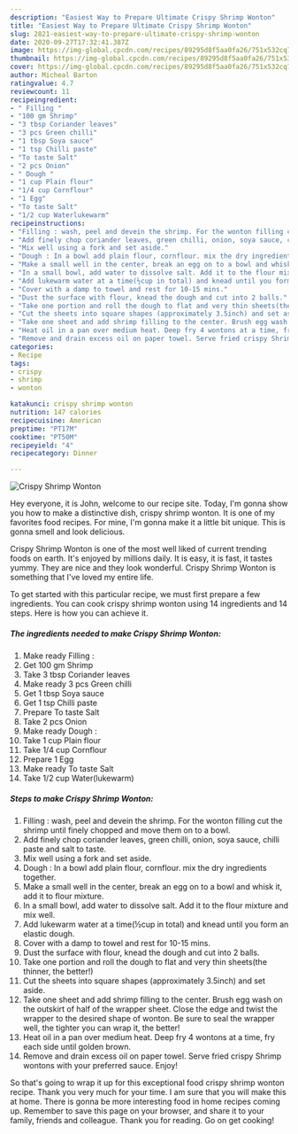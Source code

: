 ```yaml
---
description: "Easiest Way to Prepare Ultimate Crispy Shrimp Wonton"
title: "Easiest Way to Prepare Ultimate Crispy Shrimp Wonton"
slug: 2821-easiest-way-to-prepare-ultimate-crispy-shrimp-wonton
date: 2020-09-27T17:32:41.387Z
image: https://img-global.cpcdn.com/recipes/89295d8f5aa0fa26/751x532cq70/crispy-shrimp-wonton-recipe-main-photo.jpg
thumbnail: https://img-global.cpcdn.com/recipes/89295d8f5aa0fa26/751x532cq70/crispy-shrimp-wonton-recipe-main-photo.jpg
cover: https://img-global.cpcdn.com/recipes/89295d8f5aa0fa26/751x532cq70/crispy-shrimp-wonton-recipe-main-photo.jpg
author: Micheal Barton
ratingvalue: 4.7
reviewcount: 11
recipeingredient:
- " Filling "
- "100 gm Shrimp"
- "3 tbsp Coriander leaves"
- "3 pcs Green chilli"
- "1 tbsp Soya sauce"
- "1 tsp Chilli paste"
- "To taste Salt"
- "2 pcs Onion"
- " Dough "
- "1 cup Plain flour"
- "1/4 cup Cornflour"
- "1 Egg"
- "To taste Salt"
- "1/2 cup Waterlukewarm"
recipeinstructions:
- "Filling : wash, peel and devein the shrimp. For the wonton filling cut the shrimp until finely chopped and move them on to a bowl."
- "Add finely chop coriander leaves, green chilli, onion, soya sauce, chilli paste and salt to taste."
- "Mix well using a fork and set aside."
- "Dough : In a bowl add plain flour, cornflour. mix the dry ingredients together."
- "Make a small well in the center, break an egg on to a bowl and whisk it, add it to flour mixture."
- "In a small bowl, add water to dissolve salt. Add it to the flour mixture and mix well."
- "Add lukewarm water at a time(½cup in total) and knead until you form an elastic dough."
- "Cover with a damp to towel and rest for 10-15 mins."
- "Dust the surface with flour, knead the dough and cut into 2 balls."
- "Take one portion and roll the dough to flat and very thin sheets(the thinner, the better!)"
- "Cut the sheets into square shapes (approximately 3.5inch) and set aside."
- "Take one sheet and add shrimp filling to the center. Brush egg wash on the outskirt of half of the wrapper sheet. Close the edge and twist the wrapper to the desired shape of wonton. Be sure to seal the wrapper well, the tighter you can wrap it, the better!"
- "Heat oil in a pan over medium heat. Deep fry 4 wontons at a time, fry each side until golden brown."
- "Remove and drain excess oil on paper towel. Serve fried crispy Shrimp wontons with your preferred sauce. Enjoy!"
categories:
- Recipe
tags:
- crispy
- shrimp
- wonton

katakunci: crispy shrimp wonton 
nutrition: 147 calories
recipecuisine: American
preptime: "PT17M"
cooktime: "PT50M"
recipeyield: "4"
recipecategory: Dinner

---
```



![Crispy Shrimp Wonton](https://img-global.cpcdn.com/recipes/89295d8f5aa0fa26/751x532cq70/crispy-shrimp-wonton-recipe-main-photo.jpg)

Hey everyone, it is John, welcome to our recipe site. Today, I'm gonna show you how to make a distinctive dish, crispy shrimp wonton. It is one of my favorites food recipes. For mine, I'm gonna make it a little bit unique. This is gonna smell and look delicious.



Crispy Shrimp Wonton is one of the most well liked of current trending foods on earth. It's enjoyed by millions daily. It is easy, it is fast, it tastes yummy. They are nice and they look wonderful. Crispy Shrimp Wonton is something that I've loved my entire life.


To get started with this particular recipe, we must first prepare a few ingredients. You can cook crispy shrimp wonton using 14 ingredients and 14 steps. Here is how you can achieve it.

<!--inarticleads1-->

##### The ingredients needed to make Crispy Shrimp Wonton:

1. Make ready  Filling :
1. Get 100 gm Shrimp
1. Take 3 tbsp Coriander leaves
1. Make ready 3 pcs Green chilli
1. Get 1 tbsp Soya sauce
1. Get 1 tsp Chilli paste
1. Prepare To taste Salt
1. Take 2 pcs Onion
1. Make ready  Dough :
1. Take 1 cup Plain flour
1. Take 1/4 cup Cornflour
1. Prepare 1 Egg
1. Make ready To taste Salt
1. Take 1/2 cup Water(lukewarm)




<!--inarticleads2-->

##### Steps to make Crispy Shrimp Wonton:

1. Filling : wash, peel and devein the shrimp. For the wonton filling cut the shrimp until finely chopped and move them on to a bowl.
1. Add finely chop coriander leaves, green chilli, onion, soya sauce, chilli paste and salt to taste.
1. Mix well using a fork and set aside.
1. Dough : In a bowl add plain flour, cornflour. mix the dry ingredients together.
1. Make a small well in the center, break an egg on to a bowl and whisk it, add it to flour mixture.
1. In a small bowl, add water to dissolve salt. Add it to the flour mixture and mix well.
1. Add lukewarm water at a time(½cup in total) and knead until you form an elastic dough.
1. Cover with a damp to towel and rest for 10-15 mins.
1. Dust the surface with flour, knead the dough and cut into 2 balls.
1. Take one portion and roll the dough to flat and very thin sheets(the thinner, the better!)
1. Cut the sheets into square shapes (approximately 3.5inch) and set aside.
1. Take one sheet and add shrimp filling to the center. Brush egg wash on the outskirt of half of the wrapper sheet. Close the edge and twist the wrapper to the desired shape of wonton. Be sure to seal the wrapper well, the tighter you can wrap it, the better!
1. Heat oil in a pan over medium heat. Deep fry 4 wontons at a time, fry each side until golden brown.
1. Remove and drain excess oil on paper towel. Serve fried crispy Shrimp wontons with your preferred sauce. Enjoy!




So that's going to wrap it up for this exceptional food crispy shrimp wonton recipe. Thank you very much for your time. I am sure that you will make this at home. There is gonna be more interesting food in home recipes coming up. Remember to save this page on your browser, and share it to your family, friends and colleague. Thank you for reading. Go on get cooking!
